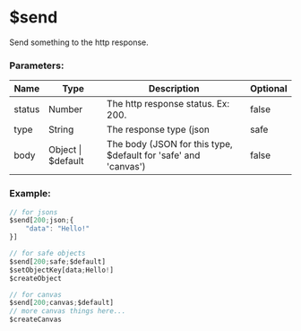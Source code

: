 # $send
Send something to the http response.

### Parameters:
| Name          | Type               | Description                                                     | Optional |
| ------------- | ------------------ | --------------------------------------------------------------- | -------- |
| status        | Number             | The http response status. Ex: 200.                              | false    |
| type          | String             | The response type (json|safe|canvas)                            | false    |
| body          | Object \| $default | The body (JSON for this type, $default for 'safe' and 'canvas') | false    |

### Example:
```js
// for jsons
$send[200;json;{
    "data": "Hello!"
}]

// for safe objects
$send[200;safe;$default]
$setObjectKey[data;Hello!]
$createObject

// for canvas
$send[200;canvas;$default]
// more canvas things here...
$createCanvas
```
